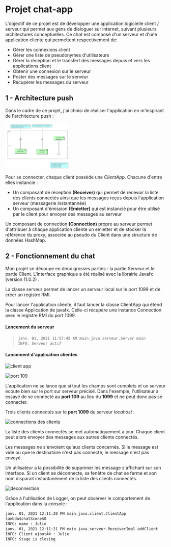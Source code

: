 # Projet chat-app

L'objectif de ce projet est de développer une application logicielle client / serveur qui permet aux gens de dialoguer sur internet, suivant plusieurs architectures conceptuelles. Ce chat est composé d'un serveur et d'une application cliente qui permettent respectivement de: 

- Gérer les connexions client
- Gérer une liste de pseudonymes d'utilisateurs
- Gérer la réception et le transfert des messages depuis et vers les applications client
- Obtenir une connexion sur le serveur
- Poster des messages sur le serveur
- Récupérer les messages du serveur

## 1 - Architecture push

Dans le cadre de ce projet, j'ai choisi de réaliser l'application en m'inspirant de l'architecture push : 

<img width="200" alt="push architecture" src="img/push.png">


Pour se connecter, chaque client possède une _ClientApp_. Chacune d'entre elles instancie :

- Un composant de réception __(Receiver)__ qui permet de recevoir la liste des clients connectés ainsi que les messages reçus depuis l'application serveur (messagerie instantannée)
- Un composant d'émission __(Emietter)__ qui est instancié pour être utilisé par le client pour envoyer des messages au serveur 



Un composant de connection __(Connection)__ propre au serveur permet  d'attribuer à chaque application cliente un emietter et de stocker la référence du proxy, associée au  pseudo du Client dans une  structure de données HashMap.



## 2 - Fonctionnement du chat



Mon projet se découpe en deux grosses parties : la partie Serveur et le partie Client. L'interface graphique a été réalisé avec la librairie Javafx (version 11.0.2) . 

La classe serveur permet de lancer un serveur local sur le port 1099 et de créer un registre RMI. 

Pour lancer l'application cliente, il faut lancer la classe ClientApp qui étend la classe Application de javafx. Celle-ci récupère une instance Connection avec le registre RMI du port 1099. 

#### Lancement du serveur 

> ```
> janv. 01, 2021 11:57:45 AM main.java.serveur.Server main
> INFO: Serveur actif
> ```

#### Lancement d'application clientes


![client app](https://github.com/magali0411/chatters-app/tree/master/img/localhost.png)

![port 109](https://github.com/magali0411/chatters-app/tree/master/img/fail.png)



L'application ne se lance que si tout les champs sont complets et un serveur écoute bien sur le port sur serveur précisé. Dans l'exemple, l'utilisateur à essayé de se connecté au __port 109__ au lieu du __1099__ et ne peut donc pas se connecter. 

Trois clients connectés sur le __port 1099__ du serveur _locahost_ :


![connections des clients](https://github.com/magali0411/chatters-app/tree/master/img/3apps.png)


La liste des clients connectés se met automatiquement à jour. Chaque client peut alors envoyer des messages aux autres clients connectés. 

Les messages ne s'envoient qu'aux clients concernés. Si le message est vide ou que le destinataire n'est pas connecté, le message n'est pas envoyé. 

Un utilisateur a la possibilité de supprimer les message s'affichant sur son interface. Si un client se déconnecte, sa fenêtre de chat se ferme et son nom disparait instantanément de la liste des clients connectés. 


![deconnection](https://github.com/magali0411/chatters-app/tree/master/img/2apps.png)


Grâce à l'utilisation de Logger, on peut observer le comportement de l'application dans la console : 

```
janv. 01, 2021 12:11:20 PM main.java.client.ClientApp lambda$chatScene$0
INFO: name : Julie
janv. 01, 2021 12:11:21 PM main.java.serveur.ReceiverImpl addClient
INFO: Client ajoutÃ© : Julie
INFO: Stage is closing
```
